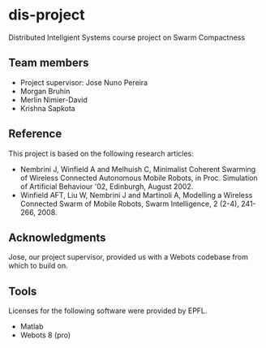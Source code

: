dis-project
===========

Distributed Intellgient Systems course project on Swarm Compactness

Team members
------------

- Project supervisor: Jose Nuno Pereira
- Morgan Bruhin
- Merlin Nimier-David
- Krishna Sapkota


Reference
---------

This project is based on the following research articles:

- Nembrini J, Winfield A and Melhuish C, Minimalist Coherent Swarming of Wireless Connected Autonomous Mobile Robots, in Proc. Simulation of Artificial Behaviour '02, Edinburgh, August 2002.- Winfield AFT, Liu W, Nembrini J and Martinoli A, Modelling a Wireless Connected Swarm of Mobile Robots, Swarm Intelligence, 2 (2-4), 241-266, 2008.

Acknowledgments
---------------

Jose, our project supervisor, provided us with a Webots codebase from which to build on.


Tools
-----

Licenses for the following software were provided by EPFL.

- Matlab
- Webots 8 (pro)